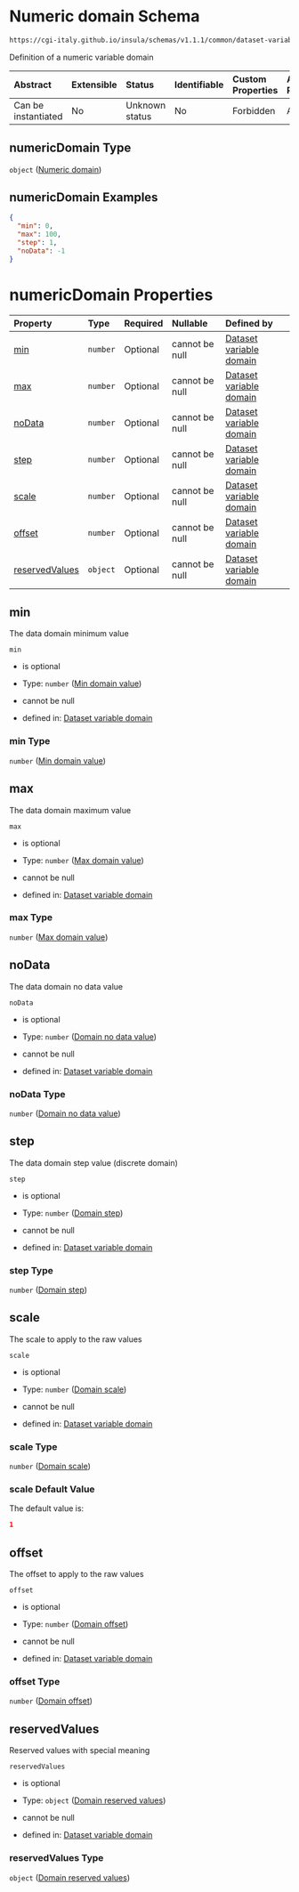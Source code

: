 # Numeric domain Schema

```txt
https://cgi-italy.github.io/insula/schemas/v1.1.1/common/dataset-variable-domain.schema.json#/$defs/numericDomain
```

Definition of a numeric variable domain

| Abstract            | Extensible | Status         | Identifiable | Custom Properties | Additional Properties | Access Restrictions | Defined In                                                                                                         |
| :------------------ | :--------- | :------------- | :----------- | :---------------- | :-------------------- | :------------------ | :----------------------------------------------------------------------------------------------------------------- |
| Can be instantiated | No         | Unknown status | No           | Forbidden         | Allowed               | none                | [dataset-variable-domain.schema.json\*](schemas/common/dataset-variable-domain.schema.json) |

## numericDomain Type

`object` ([Numeric domain](dataset-variable-domain-defs-numeric-domain.md))

## numericDomain Examples

```json
{
  "min": 0,
  "max": 100,
  "step": 1,
  "noData": -1
}
```

# numericDomain Properties

| Property                          | Type     | Required | Nullable       | Defined by                                                                                                                                                                                                                                                |
| :-------------------------------- | :------- | :------- | :------------- | :-------------------------------------------------------------------------------------------------------------------------------------------------------------------------------------------------------------------------------------------------------- |
| [min](#min)                       | `number` | Optional | cannot be null | [Dataset variable domain](dataset-variable-domain-defs-numeric-domain-properties-min-domain-value.md)                  |
| [max](#max)                       | `number` | Optional | cannot be null | [Dataset variable domain](dataset-variable-domain-defs-numeric-domain-properties-max-domain-value.md)                  |
| [noData](#nodata)                 | `number` | Optional | cannot be null | [Dataset variable domain](dataset-variable-domain-defs-numeric-domain-properties-domain-no-data-value.md)           |
| [step](#step)                     | `number` | Optional | cannot be null | [Dataset variable domain](dataset-variable-domain-defs-numeric-domain-properties-domain-step.md)                      |
| [scale](#scale)                   | `number` | Optional | cannot be null | [Dataset variable domain](dataset-variable-domain-defs-numeric-domain-properties-domain-scale.md)                    |
| [offset](#offset)                 | `number` | Optional | cannot be null | [Dataset variable domain](dataset-variable-domain-defs-numeric-domain-properties-domain-offset.md)                  |
| [reservedValues](#reservedvalues) | `object` | Optional | cannot be null | [Dataset variable domain](dataset-variable-domain-defs-numeric-domain-properties-domain-reserved-values.md) |

## min

The data domain minimum value

`min`

* is optional

* Type: `number` ([Min domain value](dataset-variable-domain-defs-numeric-domain-properties-min-domain-value.md))

* cannot be null

* defined in: [Dataset variable domain](dataset-variable-domain-defs-numeric-domain-properties-min-domain-value.md)

### min Type

`number` ([Min domain value](dataset-variable-domain-defs-numeric-domain-properties-min-domain-value.md))

## max

The data domain maximum value

`max`

* is optional

* Type: `number` ([Max domain value](dataset-variable-domain-defs-numeric-domain-properties-max-domain-value.md))

* cannot be null

* defined in: [Dataset variable domain](dataset-variable-domain-defs-numeric-domain-properties-max-domain-value.md)

### max Type

`number` ([Max domain value](dataset-variable-domain-defs-numeric-domain-properties-max-domain-value.md))

## noData

The data domain no data value

`noData`

* is optional

* Type: `number` ([Domain no data value](dataset-variable-domain-defs-numeric-domain-properties-domain-no-data-value.md))

* cannot be null

* defined in: [Dataset variable domain](dataset-variable-domain-defs-numeric-domain-properties-domain-no-data-value.md)

### noData Type

`number` ([Domain no data value](dataset-variable-domain-defs-numeric-domain-properties-domain-no-data-value.md))

## step

The data domain step value (discrete domain)

`step`

* is optional

* Type: `number` ([Domain step](dataset-variable-domain-defs-numeric-domain-properties-domain-step.md))

* cannot be null

* defined in: [Dataset variable domain](dataset-variable-domain-defs-numeric-domain-properties-domain-step.md)

### step Type

`number` ([Domain step](dataset-variable-domain-defs-numeric-domain-properties-domain-step.md))

## scale

The scale to apply to the raw values

`scale`

* is optional

* Type: `number` ([Domain scale](dataset-variable-domain-defs-numeric-domain-properties-domain-scale.md))

* cannot be null

* defined in: [Dataset variable domain](dataset-variable-domain-defs-numeric-domain-properties-domain-scale.md)

### scale Type

`number` ([Domain scale](dataset-variable-domain-defs-numeric-domain-properties-domain-scale.md))

### scale Default Value

The default value is:

```json
1
```

## offset

The offset to apply to the raw values

`offset`

* is optional

* Type: `number` ([Domain offset](dataset-variable-domain-defs-numeric-domain-properties-domain-offset.md))

* cannot be null

* defined in: [Dataset variable domain](dataset-variable-domain-defs-numeric-domain-properties-domain-offset.md)

### offset Type

`number` ([Domain offset](dataset-variable-domain-defs-numeric-domain-properties-domain-offset.md))

## reservedValues

Reserved values with special meaning

`reservedValues`

* is optional

* Type: `object` ([Domain reserved values](dataset-variable-domain-defs-numeric-domain-properties-domain-reserved-values.md))

* cannot be null

* defined in: [Dataset variable domain](dataset-variable-domain-defs-numeric-domain-properties-domain-reserved-values.md)

### reservedValues Type

`object` ([Domain reserved values](dataset-variable-domain-defs-numeric-domain-properties-domain-reserved-values.md))
